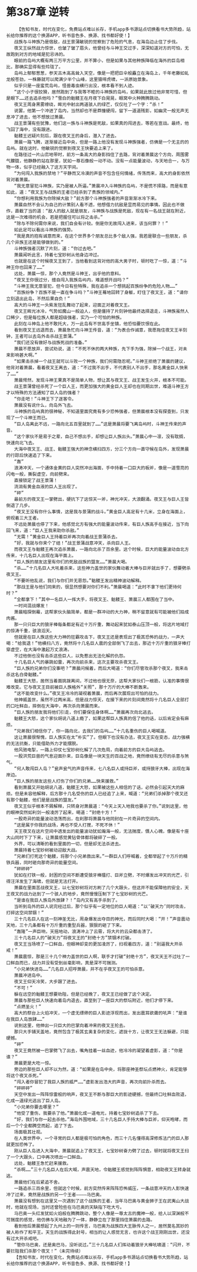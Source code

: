 # 第387章 逆转
        【告知书友，时代在变化，免费站点难以长存，手机app多书源站点切换看书大势所趋，站长给你推荐的这个换源APP，听书音色多、换源、找书都好使！】
       战族与斗神族乃是宿敌，战王景蒲敏锐的觉察到了危险的气息，在海岛边止住了步伐。
       夜叉王纵然战力惊世，也皱了皱了眉头，他曾经与斗神王交过手，深深知道对方的可怕，无故跑到对方的地域是犯忌讳的。
       眼前的岛屿大概有两三万平方公里，并不算小，但是如果与其他种族降临在海外的巨岛相比，那确实显得有些玲珑了。
       岛屿上郁郁葱葱，参天古木高高耸入天空，像是一把把巨伞般矗立在海岛上，千年老藤如虬龙般苍劲，一株藤就可以爬满少半个山峰，这里猿啼虎啸，一派原始景象。
       似乎只是一座蛮荒岛屿，怪兽毒虫横行出没，根本看不到人迹。
       “这个小子很狡猾，居然跑到了与我等不睦的斗神族的岛屿，如果就此放过他非常可惜，但是眼下……还去追杀他吗？”雪白的骷髅王在月夜下白晃晃，眼窝中火种腾腾跳动。
       夜叉王周身黑雾缭绕，眸光中射出两道骇人的绿芒，仅仅吐了一个字：“杀！”
       说罢，他第一个冲进了岛内，当然却也不是莽撞硬闯，留下一道道残影，如幽灵一般无声无息冲了进去，他不想放过萧晨。
       战王景蒲有些犹豫，他们这一族与斗神族是死敌，如果真的闯进去，等若在宣战。最终，他飞回了海中，没有跟进。
       骷髅王迟疑片刻后，跟在夜叉王的身后，潜入了进去。
       萧晨一路飞腾，逐渐接近岛中央，但是一路上他没有发现斗神族强者，仿佛是一个无主的的岛屿。就在这时，他敏锐的觉察到夜叉王快要追上来了。
       在路径过一片山峦地带时，前方一条高大的身影挡住了去路，背对着萧晨这个方向，周围雾气朦胧，他静静的站在那里，犹如一尊石像般一动不动。没有一点能量波动，与天地合一，与万物一体，似乎已经融入了这方天宇间。
       “为何闯入我族的禁地？”平静而又冷漠的声音不包含任何情绪，传荡而来，高大的身影依然背对着萧晨。
       “我无意冒犯斗神族，实乃是被人所逼。”萧晨冲入斗神族的岛屿，不是慌不择路，而是有意如此，道：“夜叉王与战族的王者已经杀到了贵族的领域内。”
       “你想利用我族为你除掉大敌？”前方那个斗神族强者的声音渐渐冰冷下来。
       萧晨自然不会认为自己的计策别人看不透，他想借力抗敌是显而易见的事情。因此也不做作，直截了当的道：“敌人的敌人就是朋友，斗神族与战族是死敌，现在有一名战王就在附近，这是一次难得的机会，若是把握住可以将之击杀。”
       “除与不除何需你来说，我们自会有计较。倒是你无故闯入进来，该当何罪？！”
       如此足可以看出斗神族的强势。
       “我是真的抱有诚意而来，在这个世界多个朋友总比多个敌人强，我若是联合一些朋友，杀几个异族王还是能够做到的。”
       斗神族强者沉默了片刻，道：“你过去吧。”
       萧晨闻听此言，持着七宝妙树从他身边冲过。
       也就是在这个时候夜叉王到了，当他看到这背对他的高大男子时，顿时吃了一惊，道：“斗神王你也回来了……”
       远处，萧晨一惊，那个人竟然是斗神王，出乎他的意料。
       “夜叉王你很过分，擅自闯入我族岛屿内，难道想开战吗？”
       “斗神王我无意冒犯，但今日有些特殊，我在追杀一个想挑起百族纷争的危险人物……”
       “百族纷争？百族不是一直在争斗吗？”斗神王蓦地回转了身躯，盯住了夜叉王，道：“请你立刻退出此岛，不然后果自负！”
       高大的斗神王一头紫发狂乱舞动了起来，迎面正对着夜叉王。
       夜叉王眸光冰冷，气势如魔山一般迫人，但是僵持了片刻钟他最终选择退走，斗神族虽然人口稀少，但是每位族人都是超级强者，实乃一个可怕的种族。
       此刻在斗神岛上他不敢托大，万一此岛有不世高手坐镇，他恐怕要饮恨在此。
       看到夜叉王远退而去，萧晨急忙向斗神王传音，道：“为表合作诚意，我愿拖住夜叉王半刻钟，王者可以去岛外击杀战王景蒲。”
       “我们还没有做好与战族死战的准备。”
       萧晨不愿放弃，尝试劝说，道：“不死不休的两大种族，先下手为强，除掉一个战王，对未来影响甚大啊。”
       “如果击杀掉一个战王就可以斗败一个种族，我们何需隐忍呢。”斗神王拒绝了萧晨的建议，他背对着萧晨，看着夜叉王离去，道：“不过我不出手，不代表别人不出手，那名黄金巨人快来了……”
       萧晨愕然，发现斗神王果真不是简单人物，想让其与夜叉王、战王发生火并，根本不可能。
       战王景蒲曾经杀死了一个巨人王，而更加强大的黄金巨人王却也在同期出世，难道斗神王方才以特殊的方法通知了巨人岛的强者？
       “你走吧！”斗神王下了逐客令。
       萧晨没有说什么，向岛外飞去。
       斗神族的岛屿真的很神秘，不知道里面究竟有多少恐怖强者，但萧晨根本没有探查到，只发现了一个斗神王而已。
       “巨人岛离此不远，一路向北五百里就到了……”这是萧晨将要飞离岛屿时，斗神王传来的声音。
       “这个家伙不是易于之辈，自己不想出手，却想让巨人族出头。”萧晨心中一凛，没有耽搁，快速向北飞去。
       大海中夜叉王、战王、骷髅王强大的神念横扫四方，分三个方向一直守候在岛外，发现萧晨的行踪后快速追了下来。
       “轰”
       浪涛冲天，一个通体金黄的巨人突然冲出海面，手中持着一口巨大的板斧，像是一道雪亮的闪电一般，撕裂虚空，向前劈来。
       直接锁定了战王景蒲！
       流淌有黄金血液的巨人王出现了。
       “砰”
       最前方的夜叉王一掌劈出，硬抗下了这惊天一斧，神光冲天，大浪翻涌。夜叉王与巨人王皆倒退了几步。
       “夜叉王没有你什么事情，这是我与景蒲的战斗。”黄金巨人高足有十几米，立身在海面上，俯视着三大王者。
       不远处萧晨也停了下来，他感觉北方有强大的能量波动传来，有巨人族高手在接近，当下向回飞来，道：“巨人王我来助你杀敌。”
       “无需！”黄金巨人王持着巨斧再次向着战王景蒲杀去。
       “好，我就与你来个了结！”战王景蒲战意冲天，杀向巨人王。
       而夜叉王与骷髅王再次追杀萧晨，一路向北杀了百余里。这个时候，巨大的能量波动自北方传来，十几名巨人出现在海平面上。
       “巨人族的朋友这里有你们的死敌战族的盟友……”萧晨大喝。
       “杀……”十几名巨人大吼着杀来，这些神力盖世的家伙舞动着大棒与巨斧就出手了，想要劈杀夜叉王。
       “不要听他乱说，我们与你们并无恩怨。”骷髅王发出精神波动解释。
       “那战王是与他们同来的，很显然想要对你们不利。”萧晨喝道：“此时不拿下他们更待何时？”
       “全都拿下！”其中一名巨人一挥大手，将夜叉王、骷髅王、萧晨三人都围在了当中。
       一时间混战爆发！
       萧晨暗探倒霉，这帮家伙头脑简单，都是一群冲动的大力神，稍不留意就有可能被他们拍成肉酱。
       那一只只巨大的狼牙棒每条都足有近十万斤重，舞动起来犹如泰山压顶一般，将这片地域打的惊涛千重，骇浪滔天。
       但就是在巨人族这些大力神的狂霸攻击下，夜叉王还是表现出了极其恐怖的战力，一声大喝：“给我退！”他横扫八方，竟然将十几名巨人震的全部倒飞了出去，那近十万斤重的狼牙棒打穿虚空，在大海中激起万丈浪涛。
       不过他倒也没有击杀这些巨人，以免惹出无法化解的仇怨。
       十几名巨人气的暴跳如雷，再次向前杀来，这次主要攻杀夜叉王。
       “巨人族的兄弟你们没事吧？”萧晨问候着，而后大喝道：“你们尽管攻杀那个夜叉，我来击杀这名白骨骷髅。”
       骷髅王大怒，居然当着面挑拨离间，不过他也很无奈，这帮大家伙们一根筋，认准的事情很难改变。它与夜叉王目前被巨人族格外“关照”，那十万斤的大棒不断轰来。
       “这不能改变什么。”夜叉王冷冷的凝视着萧晨，而后再次展现出可怕的战力。
       他神威盖世，虽然不过两米高，但是战力惊天，在接下来的片刻间竟然将十几名巨人全部打的口吐鲜血，摔倒在大海中，再次杀向萧晨而来。
       “巨人族的朋友我将他们引走，你们要保住身体啊……”萧晨再次向北逃去。
       骷髅王大怒，这个家伙胡说八道上瘾了，如果这帮巨人族真的信了他的话，以后肯定会有麻烦。
       “兄弟我们相信你了，你一路向北，去我们的岛屿……”十几名重伤的巨人喝喊道。
       这让萧晨很惭愧，巨人族实在太“朴实”了。但眼下也没有办法，夜叉王实在变态，战力强横的无法抗衡，只能借助外力才能摆脱。
       他风驰电掣，一路上仰仗七宝妙树化解了几次危局，向着前方的巨大岛屿逃去。
       一股洪荒巨兽的气息迎面扑来，巨岛像是一块天生的百战之地，竟然缭绕有无尽的杀意与煞气。
       “何人敢闯巨人岛？”瓮声瓮气的声音传来，七八名巨人或持巨斧，或持狼牙大棒，出现在海岸边。
       “巨人族的朋友这些人打伤了你们的兄弟……快来援救。”
       看到萧晨又开始胡说八道，骷髅王大怒，如果被这些人相信的了话，必然会引起天大的麻烦。但是未容他解释，后方那十几名受伤的巨人已经追了上来，喊道：“兄弟们杀掉那个夜叉还有那个骷髅，他们是是战族的盟友。”
       夜叉王似乎根本不屑解释，只转身对萧晨道：“今天上天入地我也要杀了你。”说到这里，他的眼神突然如利剑一般凌厉了起来，喝道：“封绝十方！”
       一股奇异的能量波动浩荡而出，在刹那将萧晨与他同封在一片奇异的空间内。
       “这是属于你我的战场，再也不受人打搅，不死不休！”
       天王夜叉在这片空间中透发出的能量波动犹如瀚海一般，无法揣度，慑人心魄，像是有十座大山同时下了下来，让萧晨感觉黄钻骨体都将破碎了一般。
       外界，可以清晰的看到里面的一切，但是却无法杀进去。
       萧晨持着七宝妙树被动迎敌大战。
       “兄弟们打死这个骷髅，将那个小兄弟救出来。”一群巨人们呼喊着，全都举起了十万斤的精铁兵器，同时砸向那奇异的能量空间。
       “砰砰砰”
       犹如在打铁一般，封困的空间不断遭受狼牙棒擂打、巨斧立劈，不时爆发出冲天的光芒，引得汪洋发生了海啸，但就是无法打开。
       萧晨在里面苦战夜叉王，以七宝妙树将对方刷了几个大跟头，但这并不能保障他的安全，天王夜叉的战力达到了一个骇人的地步，竟然慢慢压制下了七宝妙树的光芒。
       “是谁在我巨人族岛外放肆？！”岛内又有高手杀到了。
       当听到岛外的巨人说完经过后，那个似乎有一定地位的巨人喝道：“以‘破天力’同时攻击，打碎这空间禁锢！”
       三十几名巨人在这一刻神圣无比，周身爆发出夺目的神光，而后同时大喝：“开！”声音震动天地，三十几条都有十万斤重的重型兵器，狠狠的砸了下来。
       “轰隆”一声巨响，天摇地动，浪涛冲上了云霄，将大片的云朵都击溃了。
       三十几名巨人的“破天力”将夜叉王的“封绝十方”禁锢术打破。
       夜叉王当场喷了一口鲜血，但眼神却变的更加凌厉了，扫视着四方，道：“别逼我大开杀戒！”
       萧晨震惊，那是三十几个神力盖世的巨人啊，联手才打破“封绝十方”，夜叉天王不过吐了一口鲜血而已，战力并没有受到丝毫影响，真是深不可揣测。
       “小兄弟快进岛……”几名巨人招呼萧晨，并不在乎夜叉王的可怕杀意。
       萧晨冲进岛中。
       夜叉王仰天冷笑，大步跟了进去。
       “不可！”
       躲在远空的骷髅王想要劝阻，但是已经晚了，夜叉王已经做了这个决定。
       萧晨与那些巨人快速向着岛内退去，直至到了一座巨大的祭坛附近，他们才停下来。
       “点燃圣火！”
       高大的祭台上火焰冲天，一个虚无缥缈的巨人影迹浮现而出，发出震耳欲聋的吼声：“是谁在我巨人岛放肆……”
       说到这里，他伸出一只巨大的巴掌向着冲来的夜叉王抡去。
       那只大手铺天盖地，竟然包含了极其玄奥复杂的变化，遮拢十方，让夜叉王无法躲避，只能硬撼。
       “砰”
       夜叉王竟然被一巴掌劈飞了出去，嘴角挂着一丝血迹，他冷冷的凝望着虚影，道：“你是谁？”
       萧晨更是大吃一惊。
       旁边的那些巨人却不以为然，道：“如果是在岛中央，将那座神圣祭坛点燃神火，肯定能够将这个夜叉杀死。”
       “闯入者你冒犯了我巨人族的威严……”虚影发出浩大的声音，再次向前扑杀而去。
       “砰砰砰”
       天空中发出一阵阵惊雷般的响声，夜叉王不断与那巨大的影迹硬撼，但最终口吐鲜血败退，化成一道绿光逃出了巨人岛。
       “小兄弟你要去哪里？”
       “他受了重伤，我要杀了他。”萧晨化成一道电光，持着七宝妙树追杀了下去。
       “好，我们与你一起去杀他。”海岛外围地域，三十几名巨人手持大棒与巨斧，仰天咆哮，而后一个个全都腾空而起，追了下去。
       场面极其壮观。
       在人类世界中，一个寻常的巨人都是极可怕的角色，而三十几名懂得高深修炼法门的巨人那就更加恐怖了。
       刚从巨人岛进入大海中，萧晨就追上了夜叉王，七宝妙树奋力劈了过去，顿时就将夜叉王扫了一个大跟头，口中再次喷出一口鲜血。
       远处，骷髅王急忙赶来援救。
       “杀啊……”三十几名巨人在后大喊，声震天地，令骷髅王感觉到阵阵惧意，相助夜叉王转身就逃。
       萧晨他们在后紧追不舍。
       一路追杀三百余里，但就这个时候，前方突然传来阵阵恐怖威压，一条战意冲天的人影快速冲了过来，竟然是战族的另一个王者————马巴奥。
       萧晨没有想到在这里又一次遇到了这个战族的王者，当年马巴奥与黄金狮子王在武夷山大战时，他就在现场，当时还曾险些在马巴奥的天缺指下吃大亏。
       马巴奥一头红发犹如火焰般在腾腾跳动，整个人像是一尊太古的魔神一般，给人以深渊般不可揣度的感觉，他仿佛与天地融为了一体，静静立在了那里挡住萧晨的去路。
       看到他后萧晨想起了九州上的一则传言，马巴奥为战族四大王脉传人之一，居然莫名其妙的被人称作了和平王。天生的战族得此封号，相当的让人感觉无言，也许这个战王刚刚出世，还没有过大开杀戒吧。
       “管你马巴奥，还是奥巴马，没听说过。”三十几名巨人们挥动着狼牙大棒吼啸道：“闪开，不要拦阻我们杀那个夜叉！”（未完待续）
       【告知书友，时代在变化，免费站点难以长存，手机app多书源站点切换看书大势所趋，站长给你推荐的这个换源APP，听书音色多、换源、找书都好使！】